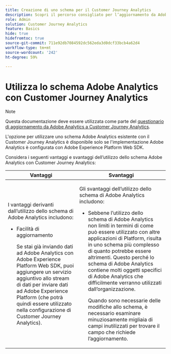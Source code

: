 ```yaml
---
title: Creazione di uno schema per il Customer Journey Analytics
description: Scopri il percorso consigliato per l’aggiornamento da Adobe Analytics a Customer Journey Analytics
role: Admin
solution: Customer Journey Analytics
feature: Basics
hide: true
hidefromtoc: true
source-git-commit: 711e92db7084592dc562eda3d0dcf33bcb4a62d4
workflow-type: tm+mt
source-wordcount: '242'
ht-degree: 59%

---
```


# Utilizza lo schema Adobe Analytics con Customer Journey Analytics

>[!NOTE]
>
>Questa documentazione deve essere utilizzata come parte del [questionario di aggiornamento da Adobe Analytics a Customer Journey Analytics](https://gigazelle.github.io/cja-ttv/).

<!-- this page exists as the "Learn more" link in the info icon for the option "I am comfortable using my Adobe Analytics schema as a basis" -->

L&#39;opzione per utilizzare uno schema Adobe Analytics esistente con il Customer Journey Analytics è disponibile solo se l&#39;implementazione Adobe Analytics è configurata con Adobe Experience Platform Web SDK. <!-- correct? Or can you do this with an AppMeasurement implementation?-->

Considera i seguenti vantaggi e svantaggi dell’utilizzo dello schema Adobe Analytics con Customer Journey Analytics:

| Vantaggi | Svantaggi |
|----------|---------|
| <p>I vantaggi derivanti dall’utilizzo dello schema di Adobe Analytics includono:</p><ul><li>Facilità di aggiornamento<p>Se stai già inviando dati ad Adobe Analytics con Adobe Experience Platform Web SDK, puoi aggiungere un servizio aggiuntivo allo stream di dati per inviare dati ad Adobe Experience Platform (che potrà quindi essere utilizzato nella configurazione di Customer Journey Analytics).</p></li></ul> | <p>Gli svantaggi dell’utilizzo dello schema di Adobe Analytics includono:</p><ul><li>Sebbene l’utilizzo dello schema di Adobe Analytics non limiti in termini di come può essere utilizzato con altre applicazioni di Platform, risulta in uno schema più complesso di quanto potrebbe essere altrimenti. Questo perché lo schema di Adobe Analytics contiene molti oggetti specifici di Adobe Analytics che difficilmente verranno utilizzati dall’organizzazione.<p>Quando sono necessarie delle modifiche allo schema, è necessario esaminare minuziosamente migliaia di campi inutilizzati per trovare il campo che richiede l’aggiornamento.</p></li></ul> |

<!-- Not sure about any of this: 

If you plan to use your Adobe Analytics schema, the following steps are required:

For Adobe Analytics implementations using AppMeasurement:

1. Datastream mapping

For Adobe Analytics implementations using the Web SDK:

1. 



the upgrade steps provided by the [Adobe Analytics to Customer Journey Analytics upgrade questionnaire](https://gigazelle.github.io/cja-ttv/).

If you want to create an XDM schema to use with Customer Journey Analytics, continue with [Create an XDM schema to use with Customer Journey Analytics](/help/getting-started/cja-upgrade/cja-upgrade-schema-create.md).


Tags: (All 3 require data prep mapping. Would need to go into the datastream and map every single field to its appropriate place in XDM. Because whenever you use the data object, it always requires mapping. If you send something in the data object and it doesn't get mapped, the it is permanently lost and can't be recovered.)

1. Shim - Intercepts and instead of sending data to a report suite, it sends it to a Data View. (Data object)

1. Russ special - convert current implementation to a Web SDK implementation - put everything in the data object. 

1. Plop entire data layer into the data object and send that to the datastream. (not documented. Might be the Web SDK docs.)

-->